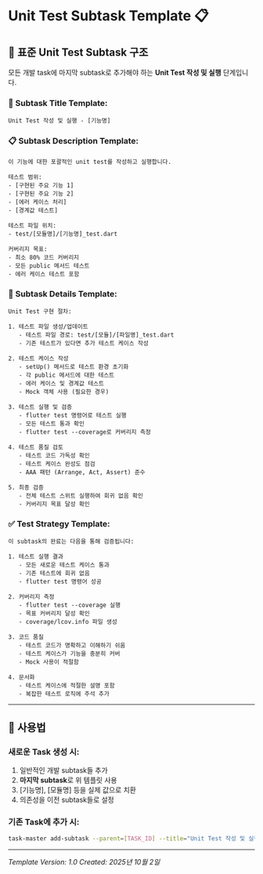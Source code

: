 # Unit Test Subtask Template 📋

## 🧪 표준 Unit Test Subtask 구조

모든 개발 task에 마지막 subtask로 추가해야 하는 **Unit Test 작성 및 실행** 단계입니다.

### 📝 Subtask Title Template:
```
Unit Test 작성 및 실행 - [기능명]
```

### 📋 Subtask Description Template:
```
이 기능에 대한 포괄적인 unit test를 작성하고 실행합니다.

테스트 범위:
- [구현된 주요 기능 1]
- [구현된 주요 기능 2] 
- [에러 케이스 처리]
- [경계값 테스트]

테스트 파일 위치:
- test/[모듈명]/[기능명]_test.dart

커버리지 목표:
- 최소 80% 코드 커버리지
- 모든 public 메서드 테스트
- 에러 케이스 테스트 포함
```

### 🎯 Subtask Details Template:
```
Unit Test 구현 절차:

1. 테스트 파일 생성/업데이트
   - 테스트 파일 경로: test/[모듈]/[파일명]_test.dart
   - 기존 테스트가 있다면 추가 테스트 케이스 작성

2. 테스트 케이스 작성
   - setUp() 메서드로 테스트 환경 초기화
   - 각 public 메서드에 대한 테스트
   - 에러 케이스 및 경계값 테스트
   - Mock 객체 사용 (필요한 경우)

3. 테스트 실행 및 검증
   - flutter test 명령어로 테스트 실행
   - 모든 테스트 통과 확인
   - flutter test --coverage로 커버리지 측정

4. 테스트 품질 검토
   - 테스트 코드 가독성 확인
   - 테스트 케이스 완성도 점검
   - AAA 패턴 (Arrange, Act, Assert) 준수

5. 최종 검증
   - 전체 테스트 스위트 실행하여 회귀 없음 확인
   - 커버리지 목표 달성 확인
```

### ✅ **Test Strategy Template:**
```
이 subtask의 완료는 다음을 통해 검증됩니다:

1. 테스트 실행 결과
   - 모든 새로운 테스트 케이스 통과
   - 기존 테스트에 회귀 없음
   - flutter test 명령어 성공

2. 커버리지 측정
   - flutter test --coverage 실행
   - 목표 커버리지 달성 확인
   - coverage/lcov.info 파일 생성

3. 코드 품질
   - 테스트 코드가 명확하고 이해하기 쉬움
   - 테스트 케이스가 기능을 충분히 커버
   - Mock 사용이 적절함

4. 문서화
   - 테스트 케이스에 적절한 설명 포함
   - 복잡한 테스트 로직에 주석 추가
```

---

## 🚀 **사용법**

### 새로운 Task 생성 시:
1. 일반적인 개발 subtask들 추가
2. **마지막 subtask**로 위 템플릿 사용
3. [기능명], [모듈명] 등을 실제 값으로 치환
4. 의존성을 이전 subtask들로 설정

### 기존 Task에 추가 시:
```bash
task-master add-subtask --parent=[TASK_ID] --title="Unit Test 작성 및 실행 - [기능명]" --description="[위 템플릿 사용]"
```

---
*Template Version: 1.0*
*Created: 2025년 10월 2일*